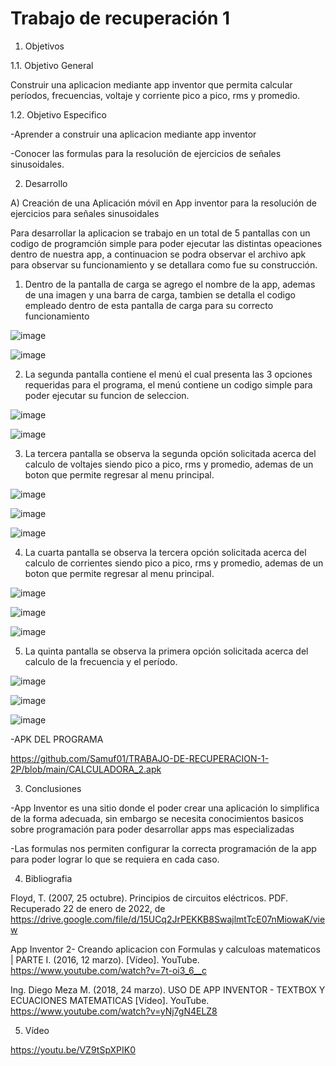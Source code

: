 # Trabajo de recuperación 1

1. Objetivos

1.1. Objetivo General

Construir una aplicacion mediante app inventor que permita calcular períodos, frecuencias, voltaje y corriente pico a pico, rms y promedio.

1.2. Objetivo Especifico

-Aprender a construir una aplicacion mediante app inventor

-Conocer las formulas para la resolución de ejercicios de señales sinusoidales.

2. Desarrollo

A) Creación de una Aplicación móvil en App inventor para la resolución de ejercicios para señales sinusoidales

Para desarrollar la aplicacion se trabajo en un total de 5 pantallas con un codigo de programción simple para poder ejecutar las distintas opeaciones dentro de nuestra app, a continuacion se podra observar el archivo apk para observar su funcionamiento y se detallara como fue su construcción.

1. Dentro de la pantalla de carga se agrego el nombre de la app, ademas de una imagen y una barra de carga, tambien se detalla el codigo empleado dentro de esta pantalla de carga para su correcto funcionamiento

![image](https://user-images.githubusercontent.com/94079321/150789895-8209ef03-2f6b-4d50-9459-8e659a94a928.png)

![image](https://user-images.githubusercontent.com/94079321/150789921-cf78cd7e-3e18-4bf7-a0a4-06e1d7710bf3.png)

2. La segunda pantalla contiene el menú el cual presenta las 3 opciones requeridas para el programa, el menú contiene un codigo simple para poder ejecutar su funcion de seleccion.

![image](https://user-images.githubusercontent.com/94079321/150790806-8e09600f-8a83-4a9e-b8f5-e9ae4f11e852.png)

![image](https://user-images.githubusercontent.com/94079321/150790838-a5cde1dc-bf0e-41f4-918b-ad1e59a30d40.png)

3. La tercera pantalla se observa la segunda opción solicitada acerca del calculo de voltajes siendo pico a pico, rms y promedio, ademas de un boton que permite regresar al menu principal.

![image](https://user-images.githubusercontent.com/94079321/150792659-dfa62f80-055f-4d48-b0e2-8dc198bc7ca4.png)

![image](https://user-images.githubusercontent.com/94079321/150793124-a1e403cf-40fd-4acb-94f5-6d2b8a12acab.png)

![image](https://user-images.githubusercontent.com/94079321/150792731-fedb0b57-f176-40bd-88a0-19f8af67fef5.png)

4. La cuarta pantalla se observa la tercera opción solicitada acerca del calculo de corrientes siendo pico a pico, rms y promedio, ademas de un boton que permite regresar al menu principal.

![image](https://user-images.githubusercontent.com/94079321/150793826-2532505a-2231-4ca1-884b-2082bbaba694.png)

![image](https://user-images.githubusercontent.com/94079321/150793851-bac6d358-b583-440b-b3b7-f2e5bff72414.png)

![image](https://user-images.githubusercontent.com/94079321/150793885-da60d92a-ef74-41df-9225-a601be8d52e9.png)

5. La quinta pantalla se observa la primera opción solicitada acerca del calculo de la frecuencia y el período.

![image](https://user-images.githubusercontent.com/94079321/150794564-1ddc9e0f-2f25-4857-a8b0-08184c315fd7.png)

![image](https://user-images.githubusercontent.com/94079321/150794606-db246da8-02d6-4b8f-8cb2-89ff03292198.png)

![image](https://user-images.githubusercontent.com/94079321/150794634-cdb3e163-ae4c-49e7-81c0-1086ac86ed5c.png)

-APK DEL PROGRAMA

https://github.com/Samuf01/TRABAJO-DE-RECUPERACION-1-2P/blob/main/CALCULADORA_2.apk

3. Conclusiones

-App Inventor es una sitio donde el poder crear una aplicación lo simplifica de la forma adecuada, sin embargo se necesita conocimientos basicos sobre programación para poder desarrollar apps mas especializadas

-Las formulas nos permiten configurar la correcta programación de la app para poder lograr lo que se requiera en cada caso.

4. Bibliografia

Floyd, T. (2007, 25 octubre). Principios de circuitos eléctricos. PDF. Recuperado 22 de enero de 2022, de https://drive.google.com/file/d/15UCq2JrPEKKB8SwajlmtTcE07nMiowaK/view

App Inventor 2- Creando aplicacion con Formulas y calculoas matematicos | PARTE I. (2016, 12 marzo). [Vídeo]. YouTube. https://www.youtube.com/watch?v=7t-oi3_6__c

Ing. Diego Meza M. (2018, 24 marzo). USO DE APP INVENTOR - TEXTBOX Y ECUACIONES MATEMATICAS [Vídeo]. YouTube. https://www.youtube.com/watch?v=yNj7gN4ELZ8

5. Vídeo

https://youtu.be/VZ9tSpXPIK0
